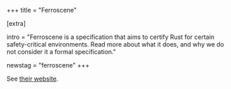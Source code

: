 +++
title = "Ferroscene"

[extra]

intro = "Ferroscene is a specification that aims to certify Rust for certain safety-critical environments. Read more about what it does, and why we do not consider it a formal specification."

newstag = "ferroscene"
+++

See [their website](https://spec.ferrocene.dev).
